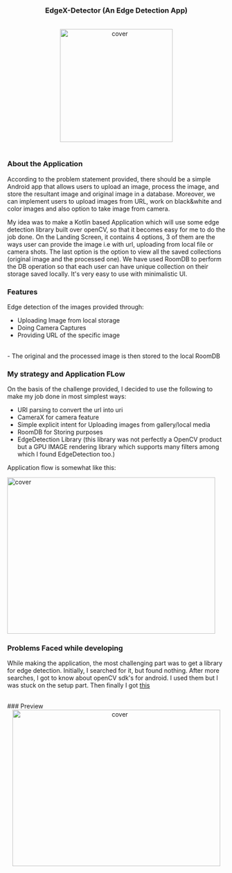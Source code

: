 <div align="center">
<h3>EdgeX-Detector (An Edge Detection App)</h1>
</div>
<br>
<div align="center">
<img width="260px" height = "260px" src="https://user-images.githubusercontent.com/89024718/185718985-13b61ab3-0715-445f-b093-c4f285fb44ea.png" alt="cover" />
</div>
<br>

### About the Application

According to the problem statement provided, there should be a  simple Android app that allows users to upload an image, process the image, and store the
resultant image and original image in a database. Moreover, we can implement users to upload images from URL, work on black&white and color images and also option to take image from camera.

My idea was to make a Kotlin based Application which will use some edge detection library built over openCV, so that it becomes easy for me to do the job done. On the Landing Screen, it contains 4 options, 3 of them are the ways user can provide the image i.e with url, uploading from local file or camera shots.
The last option is the option to view all the saved collections (original image and the processed one). We have used RoomDB to perform the DB operation so that each user can have unique collection on their storage saved locally.
It's very easy to use with minimalistic UI.

### Features 

Edge detection of the images provided through:

- Uploading Image from local storage
- Doing Camera Captures
- Providing URL of the specific image
<br>
- The original and the processed image is then stored to the local RoomDB

### My strategy and Application FLow

On the basis of the challenge provided, I decided to use the following to make my job done in most simplest ways: 

- URI parsing to convert the url into uri
- CameraX for camera feature
- Simple explicit intent for Uploading images from gallery/local media
- RoomDB for Storing purposes
- EdgeDetection Library (this library was not perfectly a OpenCV product but a GPU IMAGE rendering library which supports many filters among which I found EdgeDetection too.)

Application flow is somewhat like this: 

<img width="480px" height = "360px" src="https://user-images.githubusercontent.com/89024718/185720499-da6f9a33-6509-4c2b-8945-a738e0f9a1e3.png" alt="cover" />

### Problems Faced while developing

While making the application, the most challenging part was to get a library for edge detection. Initially, I searched for it, but found nothing. After more searches, I got to know about openCV sdk's for android. I used them but I was stuck on the setup part. 
Then finally I got <a href="https://github.com/cats-oss/android-gpuimage" target="_blank">this</a> 

<br>
### Preview

<div align="center">
<img width="480px" height = "360px" src="https://user-images.githubusercontent.com/89024718/185759441-0044df37-ad5b-434d-ba94-375d76a6ebb0.gif" alt="cover" />
</div>
<br>


